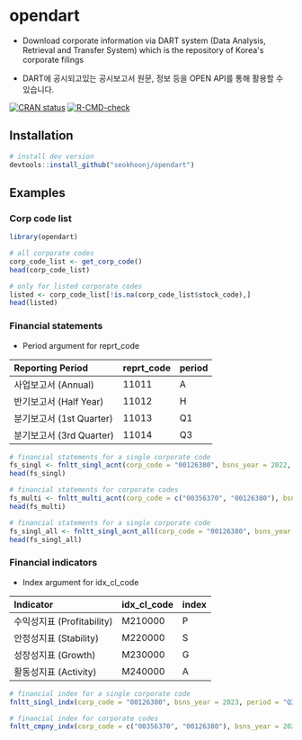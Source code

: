 # opendart

-   Download corporate information via DART system (Data Analysis, Retrieval and Transfer System) which is the repository of Korea's corporate filings

-   DART에 공시되고있는 공시보고서 원문, 정보 등을 OPEN API를 통해 활용할 수 있습니다.

<!-- badges: start -->

[![CRAN status](https://www.r-pkg.org/badges/version/opendart)](https://CRAN.R-project.org/package=opendart) [![R-CMD-check](https://github.com/seokhoonj/opendart/actions/workflows/R-CMD-check.yaml/badge.svg)](https://github.com/seokhoonj/opendart/actions/workflows/R-CMD-check.yaml)

<!-- badges: end -->

## Installation

``` r
# install dev version
devtools::install_github("seokhoonj/opendart")
```

## Examples

### Corp code list

``` r
library(opendart)

# all corporate codes
corp_code_list <- get_corp_code()
head(corp_code_list)

# only for listed corporate codes
listed <- corp_code_list[!is.na(corp_code_list$stock_code),]
head(listed)
```

### Financial statements

-   Period argument for reprt_code

| Reporting Period         | reprt_code | period |
|:-------------------------|:-----------|:-------|
| 사업보고서 (Annual)      | 11011      | A      |
| 반기보고서 (Half Year)   | 11012      | H      |
| 분기보고서 (1st Quarter) | 11013      | Q1     |
| 분기보고서 (3rd Quarter) | 11014      | Q3     |

``` r
# financial statements for a single corporate code
fs_singl <- fnltt_singl_acnt(corp_code = "00126380", bsns_year = 2022, period = "A")
head(fs_singl)

# financial statements for corporate codes
fs_multi <- fnltt_multi_acnt(corp_code = c("00356370", "00126380"), bsns_year = 2022, period = "A")
head(fs_multi)

# financial statements for a single corporate code
fs_singl_all <- fnltt_singl_acnt_all(corp_code = "00126380", bsns_year = 2022, period = "A", fs_div = "CFS") # OFS: 개별, CFS: 연결
head(fs_singl_all)
```

### Financial indicators

-   Index argument for idx_cl_code

| Indicator                  | idx_cl_code | index |
|:---------------------------|:------------|:------|
| 수익성지표 (Profitability) | M210000     | P     |
| 안정성지표 (Stability)     | M220000     | S     |
| 성장성지표 (Growth)        | M230000     | G     |
| 활동성지표 (Activity)      | M240000     | A     |

``` r
# financial index for a single corporate code
fnltt_singl_indx(corp_code = "00126380", bsns_year = 2023, period = "Q3", index = "P")

# financial index for corporate codes
fnltt_cmpny_indx(corp_code = c("00356370", "00126380"), bsns_year = 2023, period = "Q3", index = "P")
```
